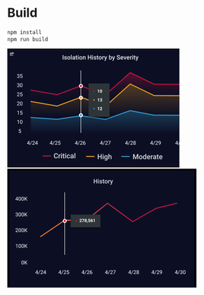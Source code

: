 # Build

```
npm install
npm run build
```



![alt text](https://github.com/beheraBi/Grafana/blob/master/plugins/grafana-graph-panel/src/img/panelImage.png)
![alt text](https://github.com/beheraBi/Grafana/blob/master/plugins/grafana-graph-panel/src/img/panelImage2.png)
